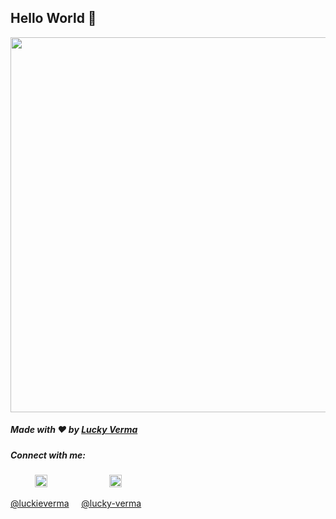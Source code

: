 ## Hello World 👋

<img src = "https://media.giphy.com/media/SKab6E8Qeg7sY/giphy.gif" width="900" height="600">


##### Made with ❤️ by [Lucky Verma](https://github.com/thinkersloo)

##### Connect with me: 

&nbsp;&nbsp;&nbsp; &nbsp;&nbsp;&nbsp;&nbsp;&nbsp;
<a href="https://twitter.com/luckieverma"><img src="https://img.icons8.com/android/24/000000/twitter.png" height="20px" width="20px"/></a>
&nbsp;&nbsp;&nbsp; &nbsp;&nbsp;&nbsp; &nbsp;&nbsp;&nbsp; &nbsp;&nbsp;&nbsp; &nbsp;&nbsp;&nbsp; &nbsp;&nbsp;&nbsp;
<a href="https://www.linkedin.com/in/lucky-verma/"><img src="https://img.icons8.com/android/24/000000/linkedin.png" height="20px" width="20px"/></a>

[@luckieverma](https://twitter.com/luckieverma) &nbsp;&nbsp;&nbsp;
[@lucky-verma](https://www.linkedin.com/in/lucky-verma/)
